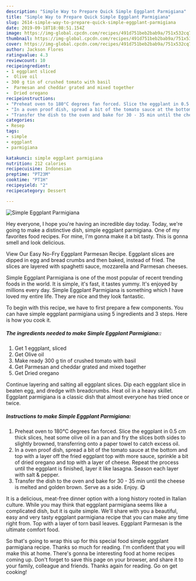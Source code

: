 ```yaml
---
description: "Simple Way to Prepare Quick Simple Eggplant Parmigiana"
title: "Simple Way to Prepare Quick Simple Eggplant Parmigiana"
slug: 2614-simple-way-to-prepare-quick-simple-eggplant-parmigiana
date: 2019-09-18T18:08:51.154Z
image: https://img-global.cpcdn.com/recipes/491d751beb2bab9a/751x532cq70/simple-eggplant-parmigiana-recipe-main-photo.jpg
thumbnail: https://img-global.cpcdn.com/recipes/491d751beb2bab9a/751x532cq70/simple-eggplant-parmigiana-recipe-main-photo.jpg
cover: https://img-global.cpcdn.com/recipes/491d751beb2bab9a/751x532cq70/simple-eggplant-parmigiana-recipe-main-photo.jpg
author: Jackson Flores
ratingvalue: 4.3
reviewcount: 10
recipeingredient:
- 1 eggplant sliced
-  Olive oil
- 300 g tin of crushed tomato with basil
-  Parmesan and cheddar grated and mixed together
-  Dried oregano
recipeinstructions:
- "Preheat oven to 180°C degrees fan forced. Slice the eggplant in 0.5 cm thick slices, heat some olive oil in a pan and fry the slices both sides to slightly browned, transferring onto a paper towel to catch excess oil."
- "In a oven proof dish, spread a bit of the tomato sauce at the bottom and top with a layer off the fried eggplant top with more sauce, sprinkle a bit of dried oregano and top with a layer of cheese. Repeat the process until the eggplant is finished, layer it like lasagna. Season each layer with salt &amp; pepper."
- "Transfer the dish to the oven and bake for 30 - 35 min until the cheese is melted and golden brown. Serve as a side. Enjoy. 😋"
categories:
- Resep
tags:
- simple
- eggplant
- parmigiana

katakunci: simple eggplant parmigiana
nutrition: 212 calories
recipecuisine: Indonesian
preptime: "PT23M"
cooktime: "PT1H"
recipeyield: "2"
recipecategory: Dessert

---
```



![Simple Eggplant Parmigiana](https://img-global.cpcdn.com/recipes/491d751beb2bab9a/751x532cq70/simple-eggplant-parmigiana-recipe-main-photo.jpg)

Hey everyone, I hope you're having an incredible day today. Today, we're going to make a distinctive dish, simple eggplant parmigiana. One of my favorites food recipes. For mine, I'm gonna make it a bit tasty. This is gonna smell and look delicious.

View Our Easy No-Fry Eggplant Parmesan Recipe. Eggplant slices are dipped in egg and bread crumbs and then baked, instead of fried. The slices are layered with spaghetti sauce, mozzarella and Parmesan cheeses.

Simple Eggplant Parmigiana is one of the most popular of recent trending foods in the world. It is simple, it's fast, it tastes yummy. It's enjoyed by millions every day. Simple Eggplant Parmigiana is something which I have loved my entire life. They are nice and they look fantastic.


To begin with this recipe, we have to first prepare a few components. You can have simple eggplant parmigiana using 5 ingredients and 3 steps. Here is how you cook it.

##### The ingredients needed to make Simple Eggplant Parmigiana::

1. Get 1 eggplant, sliced
1. Get  Olive oil
1. Make ready 300 g tin of crushed tomato with basil
1. Get  Parmesan and cheddar grated and mixed together
1. Get  Dried oregano


Continue layering and salting all eggplant slices. Dip each eggplant slice in beaten egg, and dredge with breadcrumbs. Heat oil in a heavy skillet. Eggplant parmigiana is a classic dish that almost everyone has tried once or twice. 

##### Instructions to make Simple Eggplant Parmigiana:

1. Preheat oven to 180°C degrees fan forced. Slice the eggplant in 0.5 cm thick slices, heat some olive oil in a pan and fry the slices both sides to slightly browned, transferring onto a paper towel to catch excess oil.
1. In a oven proof dish, spread a bit of the tomato sauce at the bottom and top with a layer off the fried eggplant top with more sauce, sprinkle a bit of dried oregano and top with a layer of cheese. Repeat the process until the eggplant is finished, layer it like lasagna. Season each layer with salt &amp; pepper.
1. Transfer the dish to the oven and bake for 30 - 35 min until the cheese is melted and golden brown. Serve as a side. Enjoy. 😋


It is a delicious, meat-free dinner option with a long history rooted in Italian culture. While you may think that eggplant parmigiana seems like a complicated dish, but it is quite simple. We&#39;ll share with you a beautiful, easy and very tasty eggplant parmigiana recipe that you can make any time right from. Top with a layer of torn basil leaves. Eggplant Parmesan is the ultimate comfort food. 

So that's going to wrap this up for this special food simple eggplant parmigiana recipe. Thanks so much for reading. I'm confident that you will make this at home. There's gonna be interesting food at home recipes coming up. Don't forget to save this page on your browser, and share it to your family, colleague and friends. Thanks again for reading. Go on get cooking!
